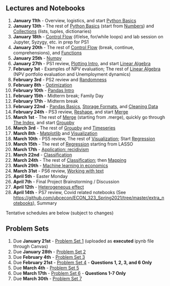 ## Lectures and Notebooks

1. **January 11th** - Overview, logistics, and start [Python Basics](https://datascience.quantecon.org/python_fundamentals/basics.html)
2. **January 13th** - The rest of [Python Basics](https://datascience.quantecon.org/python_fundamentals/basics.html) (start from [Numbers](https://datascience.quantecon.org/python_fundamentals/basics.html#Numbers)) and [Collections](https://datascience.quantecon.org/python_fundamentals/collections.html) (lists, tuples, dictionaries)
3. **January 18th** - [Control Flow](https://datascience.quantecon.org/python_fundamentals/control_flow.html) (if/else, for/while loops) and lab session on Jupyter, Syzygy, etc.  in prep for PS1
4. **January 20th** - The rest of [Control Flow](https://datascience.quantecon.org/python_fundamentals/control_flow.html) (break, continue, comprehensions), and [Functions](https://datascience.quantecon.org/python_fundamentals/functions.html)
5. **January 25th** - [Numpy](https://datascience.quantecon.org/scientific/numpy_arrays.html)
6. **January 27th** - PS1 review, [Plotting Intro](https://datascience.quantecon.org/scientific/plotting.html), and start [Linear Algebra](https://datascience.quantecon.org/scientific/applied_linalg.html)
7. **February 1st** - Examples of NPV evaluation; The rest of [Linear Algebra](https://datascience.quantecon.org/scientific/applied_linalg.html) (NPV portfolio evaluation and Unemployment dynamics)
8. **February 3rd** - PS2 review and [Randomness](https://datascience.quantecon.org/scientific/randomness.html)
9. **February 8th** - [Optimization](https://datascience.quantecon.org/scientific/optimization.html)
10. **February 10th** - [Pandas Intro](https://datascience.quantecon.org/pandas/intro.html)
11. **February 15th** - Midterm break; Family Day
12. **February 17th** - Midterm break
13. **February 22nd** - [Pandas Basics](https://datascience.quantecon.org/pandas/basics.html), [Storage Formats](https://datascience.quantecon.org/pandas/storage_formats.html), and [Cleaning Data](https://datascience.quantecon.org/pandas/data_clean.html)
14. **February 24th** - PS3 review, [Reshape](https://datascience.quantecon.org/pandas/reshape.html), and start [Merge](https://datascience.quantecon.org/pandas/merge.html)
15. **March 1st** - The rest of [Merge](https://datascience.quantecon.org/pandas/merge.html) (starting from .merge), quickly go through [The Index](https://datascience.quantecon.org/pandas/the_index.html), and start [Groupby](https://datascience.quantecon.org/pandas/groupby.html)
16. **March 3rd** - The rest of [Groupby](https://datascience.quantecon.org/pandas/groupby.html) and [Timeseries](https://datascience.quantecon.org/pandas/timeseries.html)
17. **March 8th** - [Matplotlib](https://datascience.quantecon.org/pandas/matplotlib.html) and [Visualization](https://datascience.quantecon.org/applications/visualization_rules.html)
18. **March 10th** - PS5 review, The rest of [Visualization](https://datascience.quantecon.org/applications/visualization_rules.html); Start [Regression](https://datascience.quantecon.org/applications/regression.html)
19. **March 15th** - The rest of [Regression](https://datascience.quantecon.org/applications/regression.html) starting from LASSO
20. **March 17th** - [Application: recidivism](https://datascience.quantecon.org/applications/recidivism.html)
21. **March 22nd** - [Classification](https://datascience.quantecon.org/applications/classification.html)
22. **March 24th** - The rest of [Classification](https://datascience.quantecon.org/applications/classification.html); then [Mapping](https://datascience.quantecon.org/applications/maps.html)
23. **March 29th** - [Machine learning in economics](https://datascience.quantecon.org/applications/ml_in_economics.html)
24. **March 31st** - PS6 review, [Working with text](https://datascience.quantecon.org/applications/working_with_text.html)
25. **April 5th** - Easter Monday
26. **April 7th** - Final Project Brainstorming / Discussion
27. **April 12th** - [Heterogeneous effect](https://datascience.quantecon.org/applications/heterogeneity.html)
28. **April 14th** - PS7 review, Covid related notebooks (See https://github.com/ubcecon/ECON_323_Spring2021/tree/master/extra_notebooks), Summary

Tentative schedules are below (subject to changes)

## Problem Sets
1. Due **January 21st** - [Problem Set 1](https://datascience.quantecon.org/problem_sets/problem_set_1.html) (uploaded as **executed** ipynb file through Canvas)
2. Due **January 28th** - [Problem Set 2](https://datascience.quantecon.org/problem_sets/problem_set_2.html)
3. Due **February 4th** - [Problem Set 3](https://datascience.quantecon.org/problem_sets/problem_set_3.html)
4. Due **February 21st** - [Problem Set 4](https://datascience.quantecon.org/problem_sets/problem_set_4.html) - **Questions 1, 2, 3, and 6 Only**
5. Due **March 4th** - [Problem Set 5](https://datascience.quantecon.org/problem_sets/problem_set_5.html)
6. Due **March 17th** - [Problem Set 6](https://datascience.quantecon.org/problem_sets/problem_set_6.html) - **Questions 1-7 Only**
7. Due **March 30th** - [Problem Set 7](https://datascience.quantecon.org/problem_sets/problem_set_7.html)
